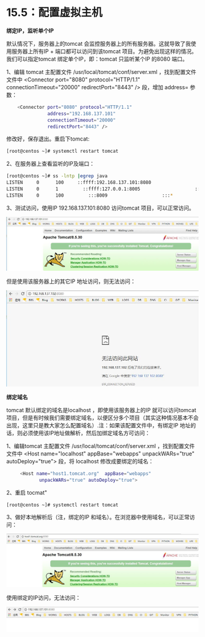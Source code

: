 # 15.5：配置虚拟主机

**绑定IP，监听单个IP**

默认情况下，服务器上的tomcat 会监控服务器上的所有服务器。这就导致了我使用服务器上所有IP + 端口都可以访问到该tomcat 项目。为避免出现这样的情况。我们可以指定tomcat 绑定单个IP，即：tomcat 只监听某个IP 的8080 端口。

1、编辑 tomcat 主配置文件 /usr/local/tomcat/conf/server.xml ，找到配置文件文件中 &lt;Connector port="8080" protocol="HTTP/1.1" connectionTimeout="20000"  redirectPort="8443" /&gt;  段，增加 address= 参数：

```bash
    <Connector port="8080" protocol="HTTP/1.1"
               address="192.168.137.101"
               connectionTimeout="20000"
               redirectPort="8443" />
```

修改好，保存退出。重启下tomcat:

```bash
[root@centos ~]# systemctl restart tomcat
```

2、在服务器上查看监听的IP及端口：

```bash
[root@centos ~]# ss -lntp |egrep java
LISTEN     0      100     ::ffff:192.168.137.101:8080                    :::*                   users:(("java",pid=1942,fd=49))
LISTEN     0      1         ::ffff:127.0.0.1:8005                    :::*                   users:(("java",pid=1942,fd=70))
LISTEN     0      100         :::8009                    :::*                   users:(("java",pid=1942,fd=54))
```

3、测试访问，使用IP 192.168.137.101:8080 访问tomcat 项目，可以正常访问。

![](../.gitbook/assets/20180422002.jpg)

但是使用该服务器上的其它IP 地址访问，则无法访问：

![](../.gitbook/assets/20180422001.jpg)

**绑定域名**

tomcat 默认绑定的域名是localhost ，即使用该服务器上的IP 就可以访问tomcat 项目，但是有时候我们需要绑定域名，以便区分多个项目（其实这种情况基本不会出现，这里只是教大家怎么配置域名）.注：如果该配置文件中，有绑定IP 地址的话，则必须使用该IP地址做解析，然后加绑定域名方可访问：

1、编辑tomcat 主配置文件 /usr/local/tomcat/conf/server.xml ，找到配置文件文件中 &lt;Host name="localhost"  appBase="webapps"  unpackWARs="true" autoDeploy="true"&gt; 段，将 localhost 修改成要绑定的域名：

```bash
     <Host name="host1.tomcat.org"  appBase="webapps"
            unpackWARs="true" autoDeploy="true">
```

2、重启 tocmat"

```bash
[root@centos ~]# systemctl restart tomcat
```

3、做好本地解析后（注，绑定的IP 和域名）。在浏览器中使用域名，可以正常访问：

![](../.gitbook/assets/20180422003.jpg)

使用绑定的IP访问，无法访问：

![](../.gitbook/assets/20180422004.jpg)

